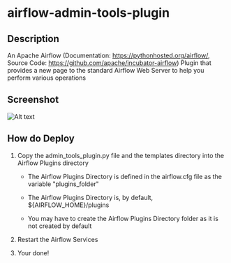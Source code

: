 # airflow-admin-tools-plugin

## Description

An Apache Airflow (Documentation: https://pythonhosted.org/airflow/, Source Code: https://github.com/apache/incubator-airflow) Plugin that provides a new page to the standard Airflow Web Server to help you perform various operations

## Screenshot

![Alt text](/rssanders3/airflow-admin-tools-plugin/README_images/screenshot.png "Admin Tools Plugin Screenshot")

## How do Deploy
 
1. Copy the admin_tools_plugin.py file and the templates directory into the Airflow Plugins directory

    * The Airflow Plugins Directory is defined in the airflow.cfg file as the variable "plugins_folder"
    
    * The Airflow Plugins Directory is, by default, ${AIRFLOW_HOME}/plugins
    
    * You may have to create the Airflow Plugins Directory folder as it is not created by default
 
2. Restart the Airflow Services

3. Your done!
